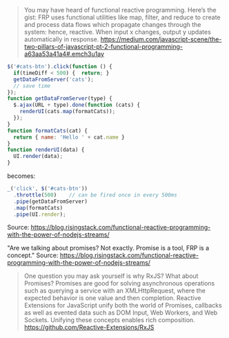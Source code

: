 
> You may have heard of functional reactive programming. Here’s the gist: FRP uses functional utilities like map, filter, and reduce to create and process data flows which propagate changes through the system: hence, reactive. When input x changes, output y updates automatically in response. https://medium.com/javascript-scene/the-two-pillars-of-javascript-pt-2-functional-programming-a63aa53a41a4#.emch3u1ay

```javascript
$('#cats-btn').click(function () {  
  if(timeDiff < 500) {  return; }
  getDataFromServer('cats');
  // save time
});
function getDataFromServer(type) {  
  $.ajax(URL + type).done(function (cats) {
    renderUI(cats.map(formatCats));
  });
}
function formatCats(cat) {  
  return { name: 'Hello ' + cat.name }
}
function renderUI(data) {  
  UI.render(data);
}
```

becomes:

```javascript
_('click', $('#cats-btn'))  
  .throttle(500)    // can be fired once in every 500ms 
  .pipe(getDataFromServer)
  .map(formatCats)
  .pipe(UI.render);
```
Source: https://blog.risingstack.com/functional-reactive-programming-with-the-power-of-nodejs-streams/

"Are we talking about promises? Not exactly. Promise is a tool, FRP is a concept."
Source: https://blog.risingstack.com/functional-reactive-programming-with-the-power-of-nodejs-streams/

> One question you may ask yourself is why RxJS? What about Promises? Promises are good for solving asynchronous operations such as querying a service with an XMLHttpRequest, where the expected behavior is one value and then completion. Reactive Extensions for JavaScript unify both the world of Promises, callbacks as well as evented data such as DOM Input, Web Workers, and Web Sockets. Unifying these concepts enables rich composition. https://github.com/Reactive-Extensions/RxJS
